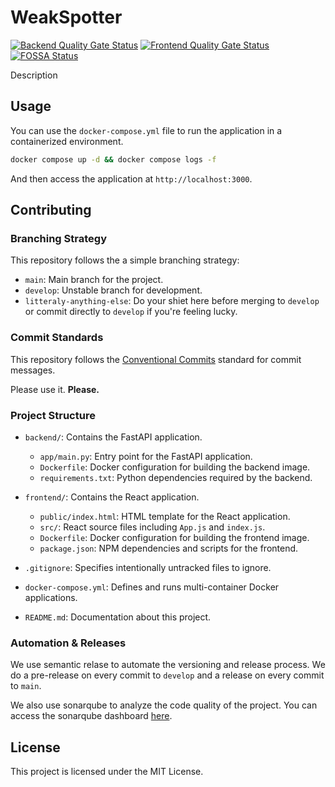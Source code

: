 # WeakSpotter

[![Backend Quality Gate Status](https://sonarqube.devops-tools.apoorva64.com/api/project_badges/measure?project=weakspotter-back&metric=alert_status&token=sqb_3ae758bdb5879a0bacb69a412189fa7a8e7960d0)](https://sonarqube.devops-tools.apoorva64.com/dashboard?id=weakspotter-back)
[![Frontend Quality Gate Status](https://sonarqube.devops-tools.apoorva64.com/api/project_badges/measure?project=weakspotter-front&metric=alert_status&token=sqb_0cfdac2ac685e76d67e408264f8f875b29d0a449)](https://sonarqube.devops-tools.apoorva64.com/dashboard?id=weakspotter-front)
[![FOSSA Status](https://app.fossa.com/api/projects/git%2Bgithub.com%2FWeakSpotter%2FWeakSpotter.svg?type=shield&issueType=license)](https://app.fossa.com/projects/git%2Bgithub.com%2FWeakSpotter%2FWeakSpotter?ref=badge_shield&issueType=license)

Description

## Usage

You can use the `docker-compose.yml` file to run the application in a containerized environment.

```bash
docker compose up -d && docker compose logs -f
```

And then access the application at `http://localhost:3000`.

## Contributing

### Branching Strategy

This repository follows the a simple branching strategy:
- `main`: Main branch for the project.
- `develop`: Unstable branch for development.
- `litteraly-anything-else`: Do your shiet here before merging to `develop` or commit directly to `develop` if you're feeling lucky.

### Commit Standards

This repository follows the [Conventional Commits](https://www.conventionalcommits.org/en/v1.0.0/) standard for commit messages.

Please use it. **Please.**

### Project Structure

- `backend/`: Contains the FastAPI application.
  - `app/main.py`: Entry point for the FastAPI application.
  - `Dockerfile`: Docker configuration for building the backend image.
  - `requirements.txt`: Python dependencies required by the backend.

- `frontend/`: Contains the React application.
  - `public/index.html`: HTML template for the React application.
  - `src/`: React source files including `App.js` and `index.js`.
  - `Dockerfile`: Docker configuration for building the frontend image.
  - `package.json`: NPM dependencies and scripts for the frontend.

- `.gitignore`: Specifies intentionally untracked files to ignore.
- `docker-compose.yml`: Defines and runs multi-container Docker applications.
- `README.md`: Documentation about this project.

### Automation & Releases

We use semantic relase to automate the versioning and release process. We do a pre-release on every commit to `develop` and a release on every commit to `main`.

We also use sonarqube to analyze the code quality of the project. You can access the sonarqube dashboard [here](https://sonarqube.devops-tools.apoorva64.com).

## License

This project is licensed under the MIT License.
